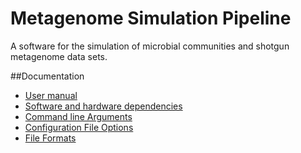 Metagenome Simulation Pipeline
================

A software for the simulation of microbial communities and shotgun metagenome data sets.

##Documentation 
* [User manual](https://github.com/CAMI-challenge/MetagenomeSimulationPipeline/wiki/User-manual)
* [Software and hardware dependencies](https://github.com/CAMI-challenge/MetagenomeSimulationPipeline/wiki/Dependencies)
* [Command line Arguments](https://github.com/CAMI-challenge/MetagenomeSimulationPipeline/wiki/Command-line-Arguments)
* [Configuration File Options](https://github.com/CAMI-challenge/MetagenomeSimulationPipeline/wiki/Configuration-File-Options)
* [File Formats](https://github.com/CAMI-challenge/MetagenomeSimulationPipeline/wiki/File-Formats)

